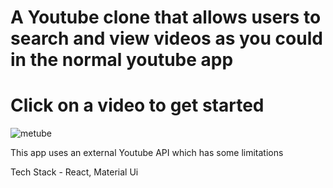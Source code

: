 # A Youtube clone that allows users to search and view videos as you could in the normal youtube app
# Click on a video to get started


![metube](https://user-images.githubusercontent.com/69213231/219253694-b4c48ca1-0e17-41fe-a68f-059d9e31da53.png)



This app uses an external Youtube API which has some limitations



Tech Stack - React, Material Ui

